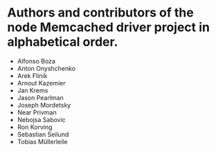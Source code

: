 # Authors and contributors of the node Memcached driver project in alphabetical order.

- Alfonso Boza
- Anton Onyshchenko
- Arek Flinik
- Arnout Kazemier
- Jan Krems
- Jason Pearlman
- Joseph Mordetsky
- Near Privman
- Nebojsa Sabovic
- Ron Korving
- Sebastian Seilund
- Tobias Müllerleile
